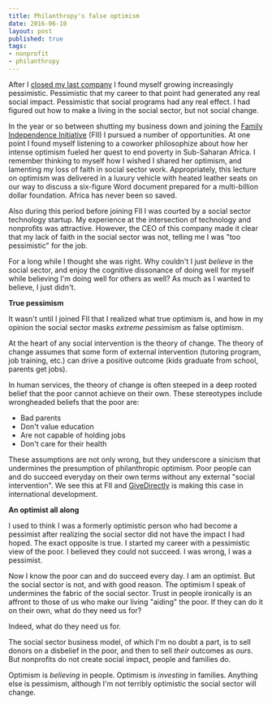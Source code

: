 ```yaml
---
title: Philanthropy's false optimism
date: 2016-06-10
layout: post
published: true
tags:
- nonprofit
- philanthropy
---
```


After I [closed my last company][idealistics] I found myself growing increasingly pessimistic. Pessimistic that my career to that point had generated any real social impact. Pessimistic that social programs had any real effect. I had figured out how to make a living in the social sector, but not social change.

In the year or so between shutting my business down and joining the [Family Independence Initiative][fii] (FII) I pursued a number of opportunities. At one point I found myself listening to a coworker philosophize about how her intense optimism fueled her quest to end poverty in Sub-Saharan Africa. I remember thinking to myself how I wished I shared her optimism, and lamenting my loss of faith in social sector work. Appropriately, this lecture on optimism was delivered in a luxury vehicle with heated leather seats on our way to discuss a six-figure Word document prepared for a multi-billion dollar foundation. Africa has never been so saved.

Also during this period before joining FII I was courted by a social sector technology startup. My experience at the intersection of technology and nonprofits was attractive. However, the CEO of this company made it clear that my lack of faith in the social sector was not, telling me I was "too pessimistic" for the job.

For a long while I thought she was right. Why couldn't I just *believe* in the social sector, and enjoy the cognitive dissonance of doing well for myself while believing I'm doing well for others as well? As much as I wanted to believe, I just didn't.

**True pessimism**

It wasn't until I joined FII that I realized what true optimism is, and how in my opinion the social sector masks *extreme pessimism* as false optimism.

At the heart of any social intervention is the theory of change. The theory of change assumes that some form of external intervention (tutoring program, job training, etc.) can drive a positive outcome (kids graduate from school, parents get jobs).

In human services, the theory of change is often steeped in a deep rooted belief that the poor cannot achieve on their own. These stereotypes include wrongheaded beliefs that the poor are:

- Bad parents
- Don't value education
- Are not capable of holding jobs
- Don't care for their health

These assumptions are not only wrong, but they underscore a sinicism that undermines the presumption of philanthropic optimism. Poor people can and do succeed everyday on their own terms without any external "social intervention". We see this at FII and [GiveDirectly][givedirectly] is making this case in international development.

**An optimist all along**

I used to think I was a formerly optimistic person who had become a pessimist after realizing the social sector did not have the impact I had hoped. The exact opposite is true. I started my career with a pessimistic view of the poor. I believed they could not succeed. I was wrong, I was a pessimist.

Now I know the poor can and do succeed every day. I am an optimist. But the social sector is not, and with good reason. The optimism I speak of undermines the fabric of the social sector. Trust in people ironically is an affront to those of us who make our living "aiding" the poor. If they can do it on their own, what do they need us for? 

Indeed, what do they need us for.

The social sector business model, of which I'm no doubt a part, is to sell donors on a disbelief in the poor, and then to sell *their* outcomes as *ours*. But nonprofits do not create social impact, people and families do.

Optimism is *believing* in people. Optimism is *investing* in families. Anything else is pessimism, although I'm not terribly optimistic the social sector will change.

[idealistics]: http://fullcontactphilanthropy.com/2013/06/18/goodbye-idealistics/
[fii]: http://fullcontactphilanthropy.com/2014/11/10/why-i-joined-the-family-independence-initiative/
[givedirectly]: http://givedirectly.org
